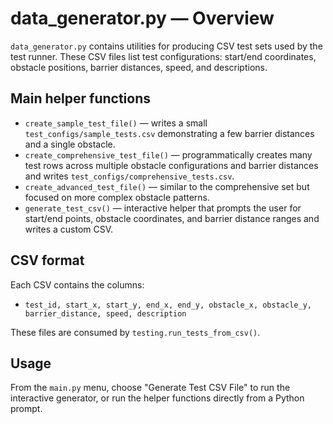 # data_generator.py — Overview

`data_generator.py` contains utilities for producing CSV test sets used by the test runner. These CSV files list test configurations: start/end coordinates, obstacle positions, barrier distances, speed, and descriptions.

## Main helper functions

- `create_sample_test_file()` — writes a small `test_configs/sample_tests.csv` demonstrating a few barrier distances and a single obstacle.
- `create_comprehensive_test_file()` — programmatically creates many test rows across multiple obstacle configurations and barrier distances and writes `test_configs/comprehensive_tests.csv`.
- `create_advanced_test_file()` — similar to the comprehensive set but focused on more complex obstacle patterns.
- `generate_test_csv()` — interactive helper that prompts the user for start/end points, obstacle coordinates, and barrier distance ranges and writes a custom CSV.

## CSV format

Each CSV contains the columns:

- `test_id, start_x, start_y, end_x, end_y, obstacle_x, obstacle_y, barrier_distance, speed, description`

These files are consumed by `testing.run_tests_from_csv()`.

## Usage

From the `main.py` menu, choose "Generate Test CSV File" to run the interactive generator, or run the helper functions directly from a Python prompt.
